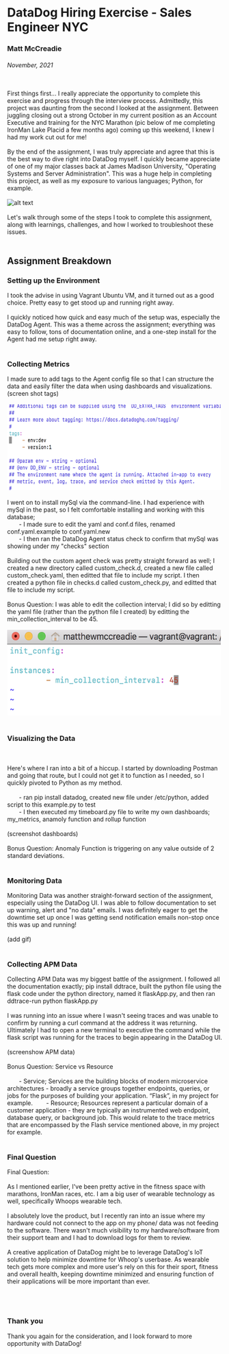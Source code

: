 # DataDog Hiring Exercise - Sales Engineer NYC
### Matt McCreadie
###### November, 2021
</br>
First things first... I really appreciate the opportunity to complete this exercise and progress through the interview process. Admittedly, this project was daunting from the second I looked at the assignment. Between juggling closing out a strong October in my current position as an Account Executive and training for the NYC Marathon (pic below of me completing IronMan Lake Placid a few months ago) coming up this weekend, I knew I had my work cut out for me! 
</br></br>
By the end of the assignment, I was truly appreciate and agree that this is the best way to dive right into DataDog myself. I quickly became appreciate of one of my major classes back at James Madison University, "Operating Systems and Server Administration". This was a huge help in completing this project, as well as my exposure to various languages; Python, for example.
</br>
</br>
<img src="Datadog_ironmanPic.png" alt="alt text" width="450" height="650">
</br>
</br>
Let's walk through some of the steps I took to complete this assignment, along with learnings, challenges, and how I worked to troubleshoot these issues.
</br>
</br>

## Assignment Breakdown

### Setting up the Environment

I took the advise in using Vagrant Ubuntu VM, and it turned out as a good choice. Pretty easy to get stood up and running right away.
</br></br>
I quickly noticed how quick and easy much of the setup was, especially the DataDog Agent. This was a theme across the assignment; everything was easy to follow, tons of documentation online, and a one-step install for the Agent had me setup right away.
</br></br>

### Collecting Metrics

I made sure to add tags to the Agent config file so that I can structure the data and easily filter the data when using dashboards and visualizations.
(screen shot tags)
</br></br>
<img src="Datadog_Config_Tags.png" alt="alt text" width="500" height="200">
</br></br>
I went on to install mySql via the command-line. I had experience with mySql in the past, so I felt comfortable installing and working with this database;</br>
&nbsp;&nbsp;&nbsp;&nbsp;&nbsp;&nbsp; - I made sure to edit the yaml and conf.d files, renamed conf.yaml.example to conf.yaml.new</br>
&nbsp;&nbsp;&nbsp;&nbsp;&nbsp;&nbsp; - I then ran the DataDog Agent status check to confirm that mySql was showing under my "checks" section
</br></br>
Building out the custom agent check was pretty straight forward as well; I created a new directory called custom_check.d, created a new file called custom_check.yaml, then editted that file to include my script. I then created a python file in checks.d called custom_check.py, and editted that file to include my script.
</br></br>
Bonus Question: I was able to edit the collection interval; I did so by editting the yaml file (rather than the python file I created) by editting the min_collection_interval to be 45.
</br></br>
<img src="Datadog_edit_45Interval.png" alt="alt text" width="500" height="200">
</br></br>

### Visualizing the Data

</br></br>
Here's where I ran into a bit of a hiccup. I started by downloading Postman and going that route, but I could not get it to function as I needed, so I quickly pivoted to Python as my method.
</br></br>
&nbsp;&nbsp;&nbsp;&nbsp;&nbsp;&nbsp; - ran pip install datadog, created new file under /etc/python, added script to this example.py to test </br>
&nbsp;&nbsp;&nbsp;&nbsp;&nbsp;&nbsp; - I then executed my timeboard.py file to write my own dashboards; my_metrics, anamoly function and rollup function
</br></br>
(screenshot dashboards)
</br></br>
Bonus Question: Anomaly Function is triggering on any value outside of 2 standard deviations.
</br></br>

### Monitoring Data

Monitoring Data was another straight-forward section of the assignment, especially using the DataDog UI. I was able to follow documentation to set up warning, alert and "no data" emails. I was definitely eager to get the downtime set up once I was getting send notification emails non-stop once this was up and running!
</br></br>
(add gif)
</br></br>

### Collecting APM Data

Collecting APM Data was my biggest battle of the assignment. I followed all the documentation exactly; pip install ddtrace, built the python file using the flask code under the python directory, named it flaskApp.py, and then ran ddtrace-run python flaskApp.py
</br></br>
I was running into an issue where I wasn't seeing traces and was unable to confirm by running a curl command at the address it was returning. Ultimately I had to open a new terminal to executive the command while the flask script was running for the traces to begin appearing in the DataDog UI.
</br></br>
(screenshow APM data)
</br></br>
Bonus Question: Service vs Resource
</br></br>
&nbsp;&nbsp;&nbsp;&nbsp;&nbsp;&nbsp; - Service; Services are the building blocks of modern microservice architectures - broadly a service groups together endpoints, queries, or jobs for the purposes of building your application.
“Flask”, in my project for example.
&nbsp;&nbsp;&nbsp;&nbsp;&nbsp;&nbsp; - Resource; Resources represent a particular domain of a customer application - they are typically an instrumented web endpoint, database query, or background job.
This would relate to the trace metrics that are encompassed by the Flash service mentioned above, in my project for example.
</br></br>

### Final Question

Final Question:
</br></br>
As I mentioned earlier, I've been pretty active in the fitness space with marathons, IronMan races, etc. I am a big user of wearable technology as well, specifically Whoops wearable tech.
</br></br>
I absolutely love the product, but I recently ran into an issue where my hardware could not connect to the app on my phone/ data was not feeding to the software. There wasn't much visibility to my hardware/software from their support team and I had to download logs for them to review.
</br></br>
A creative application of DataDog might be to leverage DataDog's IoT solution to help minimize downtime for Whoop's userbase. As wearable tech gets more complex and more user's rely on this for their sport, fitness and overall health, keeping downtime minimized and ensuring function of their applications will be more important than ever.
</br></br>
</br></br>

### Thank you

Thank you again for the consideration, and I look forward to more opportunity with DataDog!
